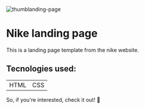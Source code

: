 ![thumblanding-page](https://user-images.githubusercontent.com/100592742/214451345-aa1ed47d-6a95-4fe3-8a4b-ea23fe96183b.png)

<h1>Nike landing page</h1
<p> This is a landing page template from the nike website.</p>

<h2>Tecnologies used:</h2>
<table>
  <tr>
    <td>HTML</td>
    <td>CSS</td>
   </tr>
</table>

So, if you're interested, check it out! 🙂
